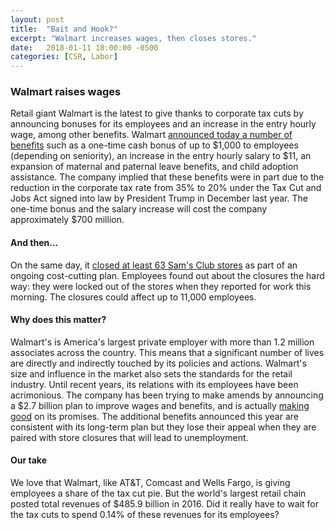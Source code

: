 ```yaml
---
layout: post
title:  "Bait and Hook?"
excerpt: "Walmart increases wages, then closes stores."
date:   2018-01-11 18:00:00 -0500
categories: [CSR, Labor]
---
```


### Walmart raises wages

Retail giant Walmart is the latest to give thanks to corporate tax cuts by announcing bonuses for its employees and an increase in the entry hourly wage, among other benefits. Walmart <a href="https://news.walmart.com/2018/01/11/walmart-to-raise-us-wages-provide-one-time-bonus-and-expand-hourly-maternity-and-parental-leave" target="_blank">announced today a number of benefits</a> such as a one-time cash bonus of up to $1,000 to employees (depending on seniority), an increase in the entry hourly salary to $11, an expansion of maternal and paternal leave benefits, and child adoption assistance. The company implied that these benefits were in part due to the reduction in the corporate tax rate from 35% to 20% under the Tax Cut and Jobs Act signed into law by President Trump in December last year. The one-time bonus and the salary increase will cost the company approximately $700 million.

#### And then...

On the same day, it <a href="http://www.businessinsider.com/walmart-suddenly-closes-sams-club-stores-2018-1" target="_blank">closed at least 63 Sam's Club stores</a> as part of an ongoing cost-cutting plan. Employees found out about the closures the hard way: they were locked out of the stores when they reported for work this morning. The closures could affect up to 11,000 employees.

#### Why does this matter?

Walmart's is America's largest private employer with more than 1.2 million associates across the country. This means that a significant number of lives are directly and indirectly touched by its policies and actions. Walmart's size and influence in the market also sets the standards for the retail industry. Until recent years, its relations with its employees have been acrimonious. The company has been trying to make amends by announcing a $2.7 billion plan to improve wages and benefits, and is actually <a href="https://news.walmart.com/news-archive/2016/01/20/more-than-one-million-walmart-associates-receive-pay-increase-in-2016" target="_blank">making good</a> on its promises. The additional benefits announced this year are consistent with its long-term plan but they lose their appeal when they are paired with store closures that will lead to unemployment.

#### Our take

We love that Walmart, like AT&T, Comcast and Wells Fargo, is giving employees a share of the tax cut pie. But the world's largest retail chain posted total revenues of $485.9 billion in 2016. Did it really have to wait for the tax cuts to spend 0.14% of these revenues for its employees?
